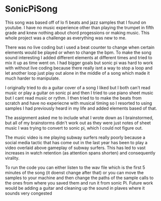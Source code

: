 # SonicPiSong
This song was based off of lo fi beats and jazz samples that I found on youtube. I have no music experience other than playing the trumpet in fifth grade and knew nothing about chord progessions or making music. This whole project was a challenge as everything was new to me. 

There was no live coding but i used a beat counter to change when certain elements would be played or when to change the bpm. To make the song sound interesting I added different elements at different times and tried to mix it up as time went on. I had bigger goals but sonic pi was hard to work with without live coding because there really isnt a way to stop a loop and let another loop just play out alone in the middle of a song which made it much harder to manipulate.

I originally tried to do a guitar cover of a song I liked but I both can't read music or play a guitar on sonic pi and then I tried to use piano sheet music but I cant read music or rythm. I then tried to to make the beats from scratch and have no experiecne with musical timing so I resorted to using samples I had previously heard in my life and added elements based of that.

 The assignment asked me to include what I wrote down as I brainstormed, but all of my brainstorms didn't work out as they were just notes of sheet music I was trying to convert to sonic pi, which I could not figure out. 

 The music video is me playing subway surfers really poorly because a social media tactic that has come out in the last year has been to play a video overlaid above gameplay of subway surfers. This has led to vast increases in watch retention (as attention spans shorten) and consequently virality.
 
 To run the code you can either listen to the wav file which is the first 5 minutes of the song (it doenst change after that) or you can move the samples to your machine and then change the paths of the sample calls to the ones from where you saved them and run it from sonic Pi. Future work would be adding a guitar and cleaning up the sound in plaves where it sounds very congested